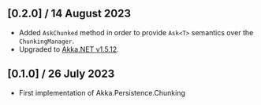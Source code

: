 ## [0.2.0] / 14 August 2023
- Added `AskChunked` method in order to provide `Ask<T>` semantics over the `ChunkingManager`.
- Upgraded to [Akka.NET v1.5.12](https://github.com/akkadotnet/akka.net/releases/tag/1.5.12).

## [0.1.0] / 26 July 2023
- First implementation of Akka.Persistence.Chunking